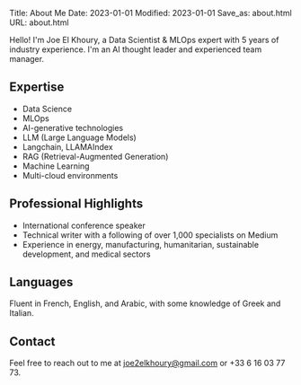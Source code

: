 Title: About Me
Date: 2023-01-01
Modified: 2023-01-01
Save_as: about.html
URL: about.html

Hello! I'm Joe El Khoury, a Data Scientist & MLOps expert with 5 years of industry experience. I'm an AI thought leader and experienced team manager.

## Expertise

- Data Science
- MLOps
- AI-generative technologies
- LLM (Large Language Models)
- Langchain, LLAMAIndex
- RAG (Retrieval-Augmented Generation)
- Machine Learning
- Multi-cloud environments

## Professional Highlights

- International conference speaker
- Technical writer with a following of over 1,000 specialists on Medium
- Experience in energy, manufacturing, humanitarian, sustainable development, and medical sectors

## Languages

Fluent in French, English, and Arabic, with some knowledge of Greek and Italian.

## Contact

Feel free to reach out to me at joe2elkhoury@gmail.com or +33 6 16 03 77 73.